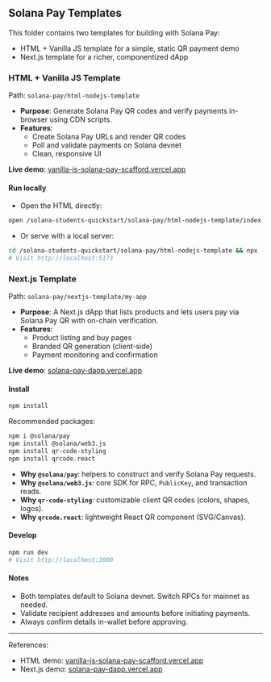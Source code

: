 ## Solana Pay Templates

This folder contains two templates for building with Solana Pay:

- HTML + Vanilla JS template for a simple, static QR payment demo
- Next.js template for a richer, componentized dApp

### HTML + Vanilla JS Template

Path: `solana-pay/html-nodejs-template`

- **Purpose**: Generate Solana Pay QR codes and verify payments in-browser using CDN scripts.
- **Features**:
  - Create Solana Pay URLs and render QR codes
  - Poll and validate payments on Solana devnet
  - Clean, responsive UI

**Live demo**: [vanilla-js-solana-pay-scafford.vercel.app](https://vanilla-js-solana-pay-scafford.vercel.app/)

#### Run locally

- Open the HTML directly:
```bash
open /solana-students-quickstart/solana-pay/html-nodejs-template/index.html
```

- Or serve with a local server:
```bash
cd /solana-students-quickstart/solana-pay/html-nodejs-template && npx --yes http-server -p 5173 -c-1 .
# Visit http://localhost:5173
```

### Next.js Template

Path: `solana-pay/nextjs-template/my-app`

- **Purpose**: A Next.js dApp that lists products and lets users pay via Solana Pay QR with on-chain verification.
- **Features**:
  - Product listing and buy pages
  - Branded QR generation (client-side)
  - Payment monitoring and confirmation

**Live demo**: [solana-pay-dapp.vercel.app](https://solana-pay-dapp.vercel.app/)

#### Install
```bash
npm install
```

Recommended packages:
```bash
npm i @solana/pay
npm install @solana/web3.js
npm install qr-code-styling
npm install qrcode.react
```

- **Why `@solana/pay`**: helpers to construct and verify Solana Pay requests.
- **Why `@solana/web3.js`**: core SDK for RPC, `PublicKey`, and transaction reads.
- **Why `qr-code-styling`**: customizable client QR codes (colors, shapes, logos).
- **Why `qrcode.react`**: lightweight React QR component (SVG/Canvas).

#### Develop
```bash
npm run dev
# Visit http://localhost:3000
```

#### Notes
- Both templates default to Solana devnet. Switch RPCs for mainnet as needed.
- Validate recipient addresses and amounts before initiating payments.
- Always confirm details in-wallet before approving.

---

References:
- HTML demo: [vanilla-js-solana-pay-scafford.vercel.app](https://vanilla-js-solana-pay-scafford.vercel.app/)
- Next.js demo: [solana-pay-dapp.vercel.app](https://solana-pay-dapp.vercel.app/)

